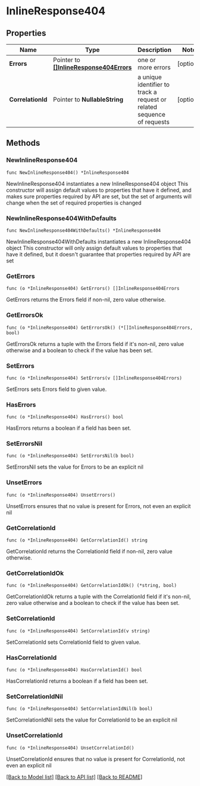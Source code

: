 # InlineResponse404

## Properties

Name | Type | Description | Notes
------------ | ------------- | ------------- | -------------
**Errors** | Pointer to [**[]InlineResponse404Errors**](inline_response_404_errors.md) | one or more errors | [optional] 
**CorrelationId** | Pointer to **NullableString** | a unique identifier to track a request or related sequence of requests | [optional] 

## Methods

### NewInlineResponse404

`func NewInlineResponse404() *InlineResponse404`

NewInlineResponse404 instantiates a new InlineResponse404 object
This constructor will assign default values to properties that have it defined,
and makes sure properties required by API are set, but the set of arguments
will change when the set of required properties is changed

### NewInlineResponse404WithDefaults

`func NewInlineResponse404WithDefaults() *InlineResponse404`

NewInlineResponse404WithDefaults instantiates a new InlineResponse404 object
This constructor will only assign default values to properties that have it defined,
but it doesn't guarantee that properties required by API are set

### GetErrors

`func (o *InlineResponse404) GetErrors() []InlineResponse404Errors`

GetErrors returns the Errors field if non-nil, zero value otherwise.

### GetErrorsOk

`func (o *InlineResponse404) GetErrorsOk() (*[]InlineResponse404Errors, bool)`

GetErrorsOk returns a tuple with the Errors field if it's non-nil, zero value otherwise
and a boolean to check if the value has been set.

### SetErrors

`func (o *InlineResponse404) SetErrors(v []InlineResponse404Errors)`

SetErrors sets Errors field to given value.

### HasErrors

`func (o *InlineResponse404) HasErrors() bool`

HasErrors returns a boolean if a field has been set.

### SetErrorsNil

`func (o *InlineResponse404) SetErrorsNil(b bool)`

 SetErrorsNil sets the value for Errors to be an explicit nil

### UnsetErrors
`func (o *InlineResponse404) UnsetErrors()`

UnsetErrors ensures that no value is present for Errors, not even an explicit nil
### GetCorrelationId

`func (o *InlineResponse404) GetCorrelationId() string`

GetCorrelationId returns the CorrelationId field if non-nil, zero value otherwise.

### GetCorrelationIdOk

`func (o *InlineResponse404) GetCorrelationIdOk() (*string, bool)`

GetCorrelationIdOk returns a tuple with the CorrelationId field if it's non-nil, zero value otherwise
and a boolean to check if the value has been set.

### SetCorrelationId

`func (o *InlineResponse404) SetCorrelationId(v string)`

SetCorrelationId sets CorrelationId field to given value.

### HasCorrelationId

`func (o *InlineResponse404) HasCorrelationId() bool`

HasCorrelationId returns a boolean if a field has been set.

### SetCorrelationIdNil

`func (o *InlineResponse404) SetCorrelationIdNil(b bool)`

 SetCorrelationIdNil sets the value for CorrelationId to be an explicit nil

### UnsetCorrelationId
`func (o *InlineResponse404) UnsetCorrelationId()`

UnsetCorrelationId ensures that no value is present for CorrelationId, not even an explicit nil

[[Back to Model list]](../README.md#documentation-for-models) [[Back to API list]](../README.md#documentation-for-api-endpoints) [[Back to README]](../README.md)


